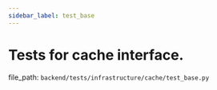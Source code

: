 ```yaml
---
sidebar_label: test_base
---
```


# Tests for cache interface.

  file_path: `backend/tests/infrastructure/cache/test_base.py`
